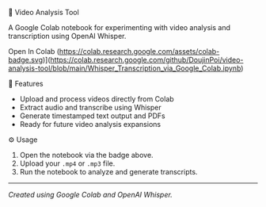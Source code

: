 🎥 Video Analysis Tool

A Google Colab notebook for experimenting with video analysis and transcription using OpenAI Whisper.

Open In Colab (https://colab.research.google.com/assets/colab-badge.svg)](https://colab.research.google.com/github/DoujinPoi/video-analysis-tool/blob/main/Whisper_Transcription_via_Google_Colab.ipynb)

📘 Features
- Upload and process videos directly from Colab
- Extract audio and transcribe using Whisper
- Generate timestamped text output and PDFs
- Ready for future video analysis expansions

⚙️ Usage
1. Open the notebook via the badge above.
2. Upload your `.mp4` or `.mp3` file.
3. Run the notebook to analyze and generate transcripts.

---
 *Created  using Google Colab and OpenAI Whisper.*

